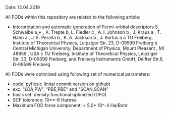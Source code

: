 Date: 12.04.2019 

All FODs within this repository are related to the following article:   

* Interpretation and automatic generation of Fermi-orbital descriptors
S. Schwalbe a,∗ , K. Trepte b, L. Fiedler c , A. I. Johnson b , J. Kraus a , T. Hahn a , J. E. Peralta b , K. A.
Jackson b , J. Kortus a
a TU Freiberg, Institute of Theoretical Physics, Leipziger Str. 23, D-09599 Freiberg
b Central Michigan University, Department of Physics, Mount Pleasant , MI 48859 , USA
c TU Freiberg, Institute of Theoretical Physics, Leipziger Str. 23, D-09599 Freiberg, and Freiberg Instruments GmbH, Delfter
Str.6, D-09599 Freiberg

All FODs were optimized using following set of numerical parameters: 

* code: pyflosic (inital commit version on github)
* exc: "LDA,PW", "PBE,PBE" and "SCAN,SCAN" 
* basis set: density functional optimized (DFO)
* SCF tolerance: 10**-6 Hartree
* Maximum FOD force component: < 5.0* 10^-4 Ha/Bohr
